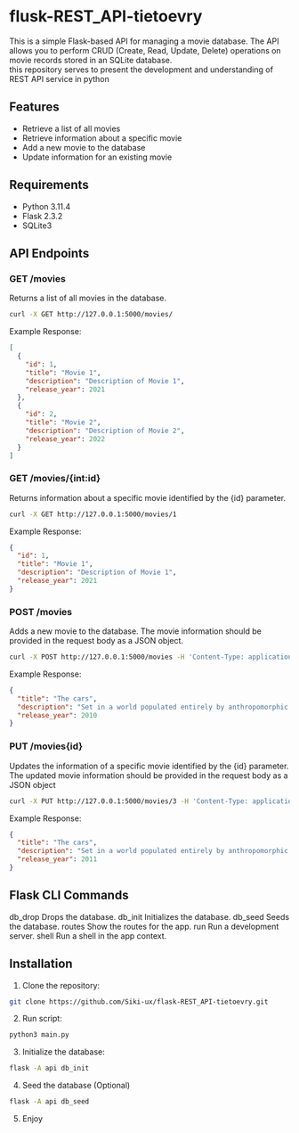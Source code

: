 # flusk-REST_API-tietoevry

This is a simple Flask-based API for managing a movie database. The API allows you to perform CRUD (Create, Read, Update, Delete) operations on movie records stored in an SQLite database.<br>
this repository serves to present the development and understanding of REST API service in python


## Features

- Retrieve a list of all movies
- Retrieve information about a specific movie
- Add a new movie to the database
- Update information for an existing movie

## Requirements

- Python 3.11.4
- Flask 2.3.2
- SQLite3

## API Endpoints
### GET /movies
Returns a list of all movies in the database.<br>
```bash
curl -X GET http://127.0.0.1:5000/movies/
```
Example Response:
```json
[
  {
    "id": 1,
    "title": "Movie 1",
    "description": "Description of Movie 1",
    "release_year": 2021
  },
  {
    "id": 2,
    "title": "Movie 2",
    "description": "Description of Movie 2",
    "release_year": 2022
  }
]
```
### GET /movies/{int:id}
Returns information about a specific movie identified by the {id} parameter.<br>
```bash
curl -X GET http://127.0.0.1:5000/movies/1
```
Example Response:
```json
{
  "id": 1,
  "title": "Movie 1",
  "description": "Description of Movie 1",
  "release_year": 2021
}
```

### POST /movies
Adds a new movie to the database. The movie information should be provided in the request body as a JSON object.<br>
```bash
curl -X POST http://127.0.0.1:5000/movies -H 'Content-Type: application/json' -d '{"title": "The cars", "description":"Set in a world populated entirely by anthropomorphic talking cars and other vehicles,...", "release_year":2010}'
```
Example Response:
```json
{
  "title": "The cars",
  "description": "Set in a world populated entirely by anthropomorphic talking cars and other vehicles,...",
  "release_year": 2010
}
```

### PUT /movies{id}
Updates the information of a specific movie identified by the {id} parameter. The updated movie information should be provided in the request body as a JSON object<br>
```bash
curl -X PUT http://127.0.0.1:5000/movies/3 -H 'Content-Type: application/json' -d '{"title": "The cars", "description":"Set in a world populated entirely by anthropomorphic talking cars and other vehicles,...", "release_year":2011}'
```
Example Response:
```json
{
  "title": "The cars",
  "description": "Set in a world populated entirely by anthropomorphic talking cars and other vehicles,...",
  "release_year": 2011
}
```
## Flask CLI Commands
db_drop  Drops the database.
db_init  Initializes the database.
db_seed  Seeds the database.
routes   Show the routes for the app.
run      Run a development server.
shell    Run a shell in the app context.
## Installation

1. Clone the repository:

```bash
git clone https://github.com/Siki-ux/flask-REST_API-tietoevry.git
```

2. Run script:

```bash
python3 main.py
```

3. Initialize the database:
```bash
flask -A api db_init
```

4. Seed the database (Optional)
```bash
flask -A api db_seed
```

5. Enjoy






